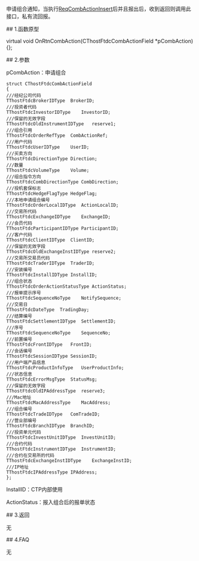 <p>申请组合通知，当执行<a href="../../CTHOSTFTDCTRADERSPI/REQCOMBACTIONINSERT/">ReqCombActionInsert</a>后并且报出后，收到返回则调用此接口，私有流回报。</p>
<span class="anchor" id="49294466-9fe1-4ece-adde-797ac9b126de"></span>
## 1.函数原型
<p>virtual void OnRtnCombAction(CThostFtdcCombActionField *pCombAction) {};</p>
<span class="anchor" id="390c0483-fc13-4f6f-ad77-ed490369845d"></span>
## 2.参数
<p>pCombAction：申请组合</p>
<pre><code>struct CThostFtdcCombActionField
{
///经纪公司代码
TThostFtdcBrokerIDType  BrokerID;
///投资者代码
TThostFtdcInvestorIDType    InvestorID;
///保留的无效字段
TThostFtdcOldInstrumentIDType   reserve1;
///组合引用
TThostFtdcOrderRefType  CombActionRef;
///用户代码
TThostFtdcUserIDType    UserID;
///买卖方向
TThostFtdcDirectionType Direction;
///数量
TThostFtdcVolumeType    Volume;
///组合指令方向
TThostFtdcCombDirectionType CombDirection;
///投机套保标志
TThostFtdcHedgeFlagType HedgeFlag;
///本地申请组合编号
TThostFtdcOrderLocalIDType  ActionLocalID;
///交易所代码
TThostFtdcExchangeIDType    ExchangeID;
///会员代码
TThostFtdcParticipantIDType ParticipantID;
///客户代码
TThostFtdcClientIDType  ClientID;
///保留的无效字段
TThostFtdcOldExchangeInstIDType reserve2;
///交易所交易员代码
TThostFtdcTraderIDType  TraderID;
///安装编号
TThostFtdcInstallIDType InstallID;
///组合状态
TThostFtdcOrderActionStatusType ActionStatus;
///报单提示序号
TThostFtdcSequenceNoType    NotifySequence;
///交易日
TThostFtdcDateType  TradingDay;
///结算编号
TThostFtdcSettlementIDType  SettlementID;
///序号
TThostFtdcSequenceNoType    SequenceNo;
///前置编号
TThostFtdcFrontIDType   FrontID;
///会话编号
TThostFtdcSessionIDType SessionID;
///用户端产品信息
TThostFtdcProductInfoType   UserProductInfo;
///状态信息
TThostFtdcErrorMsgType  StatusMsg;
///保留的无效字段
TThostFtdcOldIPAddressType  reserve3;
///Mac地址
TThostFtdcMacAddressType    MacAddress;
///组合编号
TThostFtdcTradeIDType   ComTradeID;
///营业部编号
TThostFtdcBranchIDType  BranchID;
///投资单元代码
TThostFtdcInvestUnitIDType  InvestUnitID;
///合约代码
TThostFtdcInstrumentIDType  InstrumentID;
///合约在交易所的代码
TThostFtdcExchangeInstIDType    ExchangeInstID;
///IP地址
TThostFtdcIPAddressType IPAddress;
};
</code></pre>
<p>InstallID：CTP内部使用</p>
<p>ActionStatus：报入组合后的报单状态</p>
<span class="anchor" id="16b6d712-347f-4b93-bfa0-a621297e6254"></span>
## 3.返回
<p>无</p>
<span class="anchor" id="6c5abd31-9d4c-4a7c-8214-040aaa797cb8"></span>
## 4.FAQ
<p>无</p>
